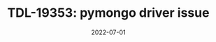 ---
title: "TDL-19353: pymongo driver issue"
content-type: ""
date: 2022-07-01
entry-type: 
entry-category: integration
connection-id: 
connection-version: 
pull-request: "https://github.com/singer-io/tap-mongodb/pull/81"
---